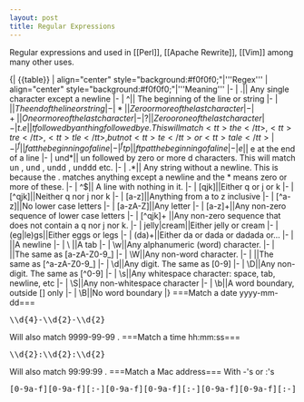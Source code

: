 ```yaml
---
layout: post 
title: Regular Expressions
---
```


Regular expressions and used in [[Perl]], [[Apache Rewrite]], [[Vim]] among many other uses.

{| {{table}}
| align="center" style="background:#f0f0f0;"|'''Regex'''
| align="center" style="background:#f0f0f0;"|'''Meaning'''
|-
| .|| Any single character except a newline
|-
| ^|| The beginning of the line or string
|-
| $|| The end of the line or string
|-
| *|| Zero or more of the last character
|-
| +|| One or more of the last character
|-
| ?|| Zero or one of the last character
|-
| t.e|| t followed by anthing followed by e.  This will match <tt>the</tt> , <tt>tre</tt> , <tt>tle</tt> , but not <tt>te</tt> or <tt>tale</tt>
|-
| ^f|| f at the beginning of a line
|-
| ^ftp|| ftp at the beginning of a line
|-
| e$|| e at the end of a line
|-
| und*|| un followed by zero or more d characters. This will match <tt>un</tt> , <tt>und</tt> , <tt>undd</tt> , <tt>unddd</tt> etc.
|-
| .*|| Any string without a newline. This is because the . matches anything except a newline and the * means zero or more of these.
|-
| ^$|| A line with nothing in it.
|-
| [qjk]||Either q or j or k
|-
| [^qjk]||Neither q nor j nor k
|-
| [a-z]||Anything from a to z inclusive
|-
| [^a-z]||No lower case letters
|-
| [a-zA-Z]||Any letter
|-
| [a-z]+||Any non-zero sequence of lower case letters
|-
| [^qjk]+ ||Any non-zero sequence that does not contain a q nor j nor k. 
|-
| jelly<nowiki>|</nowiki>cream||Either jelly or cream
|-
| (eg|le)gs||Either eggs or legs
|-
| (da)+||Either da or dada or dadada or...
|-
| \
||A newline
|-
| \    ||A tab
|-
| \\w||Any alphanumeric (word) character.
|-
| ||The same as [a-zA-Z0-9_]
|-
| \\W||Any non-word character.
|-
| ||The same as [^a-zA-Z0-9_]
|-
| \\d||Any digit. The same as [0-9]
|-
| \\D||Any non-digit. The same as [^0-9]
|-
| \\s||Any whitespace character: space, tab, newline, etc
|-
| \\S||Any non-whitespace character
|-
| \\b||A word boundary, outside [] only
|-
| \\B||No word boundary
|}
===Match a date yyyy-mm-dd===
<pre>\\d{4}-\\d{2}-\\d{2}</pre>
Will also match 9999-99-99 .
===Match a time hh:mm:ss===
<pre>\\d{2}:\\d{2}:\\d{2}</pre>
Will also match 99:99:99 .
===Match a Mac address===
With -'s or :'s
<pre>
[0-9a-f][0-9a-f][:-][0-9a-f][0-9a-f][:-][0-9a-f][0-9a-f][:-][0-9a-f][0-9a-f][:-][0-9a-f][0-9a-f][:-][0-9a-f][0-9a-f]
</pre>
